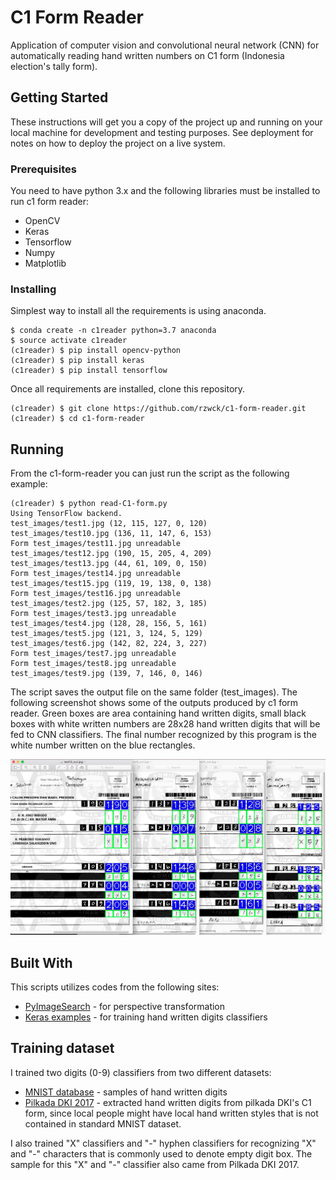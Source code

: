 # C1 Form Reader 

Application of computer vision and convolutional neural network (CNN) for automatically reading hand written numbers on C1 form (Indonesia election's tally form).

## Getting Started

These instructions will get you a copy of the project up and running on your local machine for development and testing purposes. See deployment for notes on how to deploy the project on a live system.

### Prerequisites

You need to have python 3.x and the following libraries must be installed to run c1 form reader:

* OpenCV
* Keras
* Tensorflow
* Numpy
* Matplotlib


### Installing

Simplest way to install all the requirements is using anaconda.

```
$ conda create -n c1reader python=3.7 anaconda
$ source activate c1reader
(c1reader) $ pip install opencv-python
(c1reader) $ pip install keras
(c1reader) $ pip install tensorflow
```

Once all requirements are installed, clone this repository.

```
(c1reader) $ git clone https://github.com/rzwck/c1-form-reader.git
(c1reader) $ cd c1-form-reader
```

## Running

From the c1-form-reader you can just run the script as the following example:

```
(c1reader) $ python read-C1-form.py
Using TensorFlow backend.
test_images/test1.jpg (12, 115, 127, 0, 120)
test_images/test10.jpg (136, 11, 147, 6, 153)
Form test_images/test11.jpg unreadable
test_images/test12.jpg (190, 15, 205, 4, 209)
test_images/test13.jpg (44, 61, 109, 0, 150)
Form test_images/test14.jpg unreadable
test_images/test15.jpg (119, 19, 138, 0, 138)
Form test_images/test16.jpg unreadable
test_images/test2.jpg (125, 57, 182, 3, 185)
Form test_images/test3.jpg unreadable
test_images/test4.jpg (128, 28, 156, 5, 161)
test_images/test5.jpg (121, 3, 124, 5, 129)
test_images/test6.jpg (142, 82, 224, 3, 227)
Form test_images/test7.jpg unreadable
Form test_images/test8.jpg unreadable
test_images/test9.jpg (139, 7, 146, 0, 146)
```

The script saves the output file on the same folder (test_images). The following screenshot shows some of the outputs produced by c1 form reader.
Green boxes are area containing hand written digits, small black boxes with white written numbers are 28x28 hand written digits that will be fed to CNN classifiers.
The final number recognized by this program is the white number written on the blue rectangles.

![](/static/sample-outputs.png)

## Built With

This scripts utilizes codes from the following sites:
* [PyImageSearch](https://www.pyimagesearch.com/2014/08/25/4-point-opencv-getperspective-transform-example/) - for perspective transformation
* [Keras examples](https://maven.apache.org/) - for training hand written digits classifiers

## Training dataset

I trained two digits (0-9) classifiers from two different datasets:

* [MNIST database](http://yann.lecun.com/exdb/mnist/) - samples of hand written digits
* [Pilkada DKI 2017](https://pilkada2017.kpu.go.id) - extracted hand written digits from pilkada DKI's C1 form, since local people might have local hand written styles that is not contained in standard MNIST dataset.

I also trained "X" classifiers and "-" hyphen classifiers for recognizing "X" and "-" characters that is commonly used to denote empty digit box. The sample for this "X" and "-" classifier also came from Pilkada DKI 2017.



